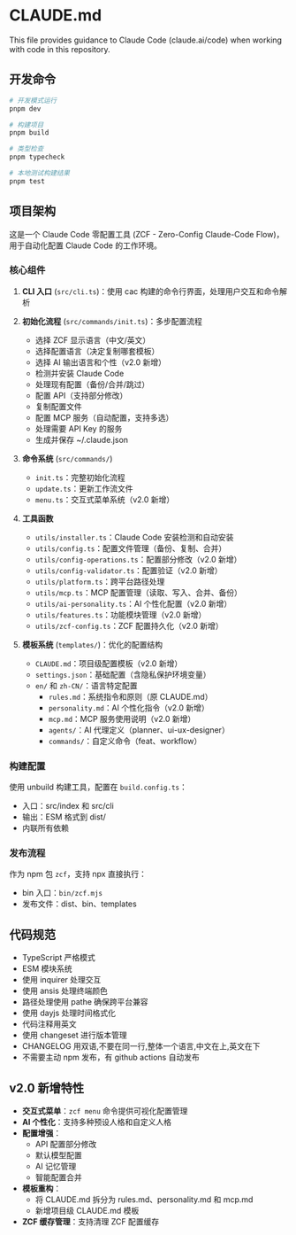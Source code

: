 # CLAUDE.md

This file provides guidance to Claude Code (claude.ai/code) when working with code in this repository.

## 开发命令

```bash
# 开发模式运行
pnpm dev

# 构建项目
pnpm build

# 类型检查
pnpm typecheck

# 本地测试构建结果
pnpm test
```

## 项目架构

这是一个 Claude Code 零配置工具 (ZCF - Zero-Config Claude-Code Flow)，用于自动化配置 Claude Code 的工作环境。

### 核心组件

1. **CLI 入口** (`src/cli.ts`)：使用 cac 构建的命令行界面，处理用户交互和命令解析

2. **初始化流程** (`src/commands/init.ts`)：多步配置流程

   - 选择 ZCF 显示语言（中文/英文）
   - 选择配置语言（决定复制哪套模板）
   - 选择 AI 输出语言和个性（v2.0 新增）
   - 检测并安装 Claude Code
   - 处理现有配置（备份/合并/跳过）
   - 配置 API（支持部分修改）
   - 复制配置文件
   - 配置 MCP 服务（自动配置，支持多选）
   - 处理需要 API Key 的服务
   - 生成并保存 ~/.claude.json

3. **命令系统** (`src/commands/`)

   - `init.ts`：完整初始化流程
   - `update.ts`：更新工作流文件
   - `menu.ts`：交互式菜单系统（v2.0 新增）

4. **工具函数**

   - `utils/installer.ts`：Claude Code 安装检测和自动安装
   - `utils/config.ts`：配置文件管理（备份、复制、合并）
   - `utils/config-operations.ts`：配置部分修改（v2.0 新增）
   - `utils/config-validator.ts`：配置验证（v2.0 新增）
   - `utils/platform.ts`：跨平台路径处理
   - `utils/mcp.ts`：MCP 配置管理（读取、写入、合并、备份）
   - `utils/ai-personality.ts`：AI 个性化配置（v2.0 新增）
   - `utils/features.ts`：功能模块管理（v2.0 新增）
   - `utils/zcf-config.ts`：ZCF 配置持久化（v2.0 新增）

5. **模板系统** (`templates/`)：优化的配置结构
   - `CLAUDE.md`：项目级配置模板（v2.0 新增）
   - `settings.json`：基础配置（含隐私保护环境变量）
   - `en/` 和 `zh-CN/`：语言特定配置
     - `rules.md`：系统指令和原则（原 CLAUDE.md）
     - `personality.md`：AI 个性化指令（v2.0 新增）
     - `mcp.md`：MCP 服务使用说明（v2.0 新增）
     - `agents/`：AI 代理定义（planner、ui-ux-designer）
     - `commands/`：自定义命令（feat、workflow）

### 构建配置

使用 unbuild 构建工具，配置在 `build.config.ts`：

- 入口：src/index 和 src/cli
- 输出：ESM 格式到 dist/
- 内联所有依赖

### 发布流程

作为 npm 包 `zcf`，支持 npx 直接执行：

- bin 入口：`bin/zcf.mjs`
- 发布文件：dist、bin、templates

## 代码规范

- TypeScript 严格模式
- ESM 模块系统
- 使用 inquirer 处理交互
- 使用 ansis 处理终端颜色
- 路径处理使用 pathe 确保跨平台兼容
- 使用 dayjs 处理时间格式化
- 代码注释用英文
- 使用 changeset 进行版本管理
- CHANGELOG 用双语,不要在同一行,整体一个语言,中文在上,英文在下
- 不需要主动 npm 发布，有 github actions 自动发布

## v2.0 新增特性

- **交互式菜单**：`zcf menu` 命令提供可视化配置管理
- **AI 个性化**：支持多种预设人格和自定义人格
- **配置增强**：
  - API 配置部分修改
  - 默认模型配置
  - AI 记忆管理
  - 智能配置合并
- **模板重构**：
  - 将 CLAUDE.md 拆分为 rules.md、personality.md 和 mcp.md
  - 新增项目级 CLAUDE.md 模板
- **ZCF 缓存管理**：支持清理 ZCF 配置缓存
